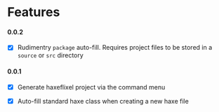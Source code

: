 # Features    

#### 0.0.2

- [x] Rudimentry `package` auto-fill. Requires project files to be stored in a `source` or `src` directory
 

#### 0.0.1

- [x] Generate haxeflixel project via the command menu
- [x] Auto-fill standard haxe class when creating a new haxe file
 
